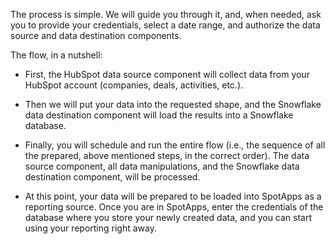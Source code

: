 The process is simple. We will guide you through it, and, when needed, ask you to provide your credentials, select a date range, and authorize the data source and data destination components.

The flow, in a nutshell:

- First, the HubSpot data source component will collect data from your HubSpot account (companies, deals, activities, etc.). 

- Then we will put your data into the requested shape, and the Snowflake data destination component will load the results into a Snowflake database.

- Finally, you will schedule and run the entire flow (i.e., the sequence of all the prepared, above mentioned steps, in the correct order). The data source component, all data manipulations, and the Snowflake data destination component, will be processed.

- At this point, your data will be prepared to be loaded into SpotApps as a reporting source. Once you are in SpotApps, enter the credentials of the database where you store your newly created data, and you can start using your reporting right away.




